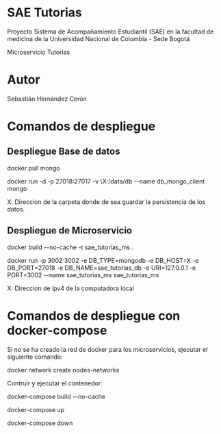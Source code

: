# SAE Tutorias
Proyecto Sistema de Acompañamiento Estudiantil (SAE) en la facultad de medicina de la Universidad Nacional de Colombia - Sede Bogotá

Microservicio Tutorias

# Autor
Sebastián Hernández Cerón


# Comandos de despliegue

## Despliegue Base de datos
docker pull mongo

docker run -d -p 27018:27017 -v \X:/data/db --name db_mongo_client mongo

X: Direccion de la carpeta donde de sea guardar la persistencia de los datos.

## Despliegue de Microservicio
docker build --no-cache -t sae_tutorias_ms .

docker run -p 3002:3002 -e DB_TYPE=mongodb -e DB_HOST=X -e DB_PORT=27018 -e DB_NAME=sae_tutorias_db -e URI=127.0.0.1 -e PORT=3002 --name sae_tutorias_ms sae_tutorias_ms

X: Direccion de ipv4 de la computadora local

# Comandos de despliegue con docker-compose

Si no se ha creado la red de docker para los microservicios, ejecutar el siguiente comando:

docker network create nodes-networks

Contruir y ejecutar el contenedor:

docker-compose build --no-cache

docker-compose up

docker-compose down
